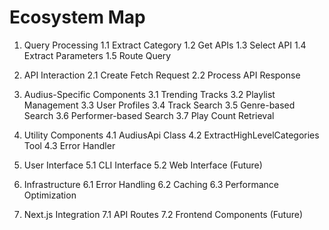 # Ecosystem Map

1. Query Processing
   1.1 Extract Category
   1.2 Get APIs
   1.3 Select API
   1.4 Extract Parameters
   1.5 Route Query

2. API Interaction
   2.1 Create Fetch Request
   2.2 Process API Response

3. Audius-Specific Components
   3.1 Trending Tracks
   3.2 Playlist Management
   3.3 User Profiles
   3.4 Track Search
   3.5 Genre-based Search
   3.6 Performer-based Search
   3.7 Play Count Retrieval

4. Utility Components
   4.1 AudiusApi Class
   4.2 ExtractHighLevelCategories Tool
   4.3 Error Handler

5. User Interface
   5.1 CLI Interface
   5.2 Web Interface (Future)

6. Infrastructure
   6.1 Error Handling
   6.2 Caching
   6.3 Performance Optimization

7. Next.js Integration
   7.1 API Routes
   7.2 Frontend Components (Future)